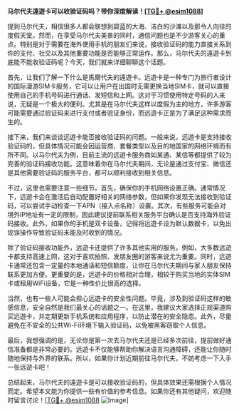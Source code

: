 **马尔代夫遠遊卡可以收验证码吗？带你深度解读！[[TG💪+ @esim1088](https://t.me/s/esim1088)]**

提到马尔代夫，相信很多人都会联想到碧蓝的大海、洁白的沙滩以及那令人向往的度假天堂。然而，在享受马尔代夫美景的同时，通信问题也是不少游客关心的重点。特别是对于需要在海外使用手机的朋友们来说，接收验证码的能力直接关系到你的支付、社交以及其他重要功能是否能够正常运作。那么，马尔代夫的遠遊卡到底能不能收验证码呢？今天，我们就来详细聊聊这个话题。

首先，让我们了解一下什么是馬爾代夫的遠遊卡。远遊卡是一种专门为旅行者设计的国际漫游SIM卡服务，它可以让用户在出国时无需更换当地SIM卡，就可以直接使用自己的手机号码进行通话、发短信和上网。这对于习惯使用特定号码的人来说，无疑是一个极大的便利。尤其是在马尔代夫这样以度假为主的地方，许多游客可能需要通过验证码来进行支付或者验证身份，而远遊卡正是为了满足这种需求而生的。

接下来，我们来谈谈远遊卡能否接收验证码的问题。一般来说，远遊卡是支持接收验证码的，但具体情况可能会因运营商、套餐类型以及目的地国家的网络环境而有所不同。以马尔代夫为例，目前主流的远遊卡服务商如某通、某信等都提供了较为完善的验证码接收功能。这意味着你在马尔代夫期间，无论是通过支付宝、微信还是其他需要验证码的服务平台，都可以顺利接收到相关信息。

不过，这里也需要注意一些细节。首先，确保你的手机网络设置正确。通常情况下，远遊卡会在激活后自动配置好相关的网络参数，但如果你发现无法接收到验证码，可以尝试手动检查一下APN（接入点名称）设置。其次，有些服务可能会对境外IP地址有一定的限制，因此建议提前联系相关服务平台确认是否支持海外验证码接收。此外，如果你的手机是双卡设备，记得将远遊卡设为默认数据卡，以免出现误操作导致验证码未能及时收到的情况。

除了验证码接收功能外，远遊卡还提供了许多其他实用的服务。例如，大多数远遊卡都支持高速上网，这对于喜欢拍照、发朋友圈的游客来说尤为重要。同时，远遊卡通常还包含一定量的本地通话和短信额度，让你在马尔代夫期间与家人朋友保持联系更加方便。更重要的是，远遊卡的价格相对合理，相较于购买当地的实体SIM卡或租用WiFi设备，它是一种性价比很高的选择。

当然，也有一些人可能会担心远遊卡的安全性问题。毕竟，涉及到验证码这样的敏感信息，安全自然是我们最关心的话题之一。在这里，我建议大家选择正规渠道购买远遊卡，并定期更新手机系统和应用程序，以防止潜在的安全隐患。此外，尽量避免在不安全的公共Wi-Fi环境下输入验证码，以免被黑客窃取个人信息。

最后，我想强调的是，无论你是第一次去马尔代夫还是已经多次前往，提前做好通信准备都是非常必要的。远遊卡不仅能够帮助你解决语言沟通障碍，还能让你随时随地保持与外界的联系。所以，如果你计划近期前往马尔代夫，不妨考虑一下入手一张远遊卡吧！

总结起来，马尔代夫的遠遊卡是可以接收验证码的，但具体效果还需根据个人情况而定。希望本文能为你提供一些有价值的参考信息。如果你还有其他疑问，欢迎随时留言讨论！[[TG💪+ @esim1088](https://t.me/s/esim1088) ![Image](https://i.postimg.cc/4NQfJmqS/Snipaste-2025-05-13-00-14-12.png)]